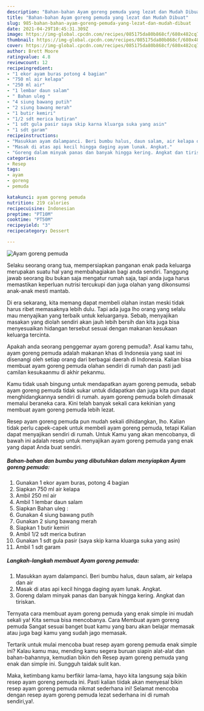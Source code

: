 ```yaml
---
description: "Bahan-bahan Ayam goreng pemuda yang lezat dan Mudah Dibuat"
title: "Bahan-bahan Ayam goreng pemuda yang lezat dan Mudah Dibuat"
slug: 985-bahan-bahan-ayam-goreng-pemuda-yang-lezat-dan-mudah-dibuat
date: 2021-04-29T10:45:31.309Z
image: https://img-global.cpcdn.com/recipes/085175da80b868cf/680x482cq70/ayam-goreng-pemuda-foto-resep-utama.jpg
thumbnail: https://img-global.cpcdn.com/recipes/085175da80b868cf/680x482cq70/ayam-goreng-pemuda-foto-resep-utama.jpg
cover: https://img-global.cpcdn.com/recipes/085175da80b868cf/680x482cq70/ayam-goreng-pemuda-foto-resep-utama.jpg
author: Brett Moore
ratingvalue: 4.8
reviewcount: 12
recipeingredient:
- "1 ekor ayam buras potong 4 bagian"
- "750 ml air kelapa"
- "250 ml air"
- "1 lembar daun salam"
- " Bahan uleg "
- "4 siung bawang putih"
- "2 siung bawang merah"
- "1 butir kemiri"
- "1/2 sdt merica butiran"
- "1 sdt gula pasir saya skip karna kluarga suka yang asin"
- "1 sdt garam"
recipeinstructions:
- "Masukkan ayam dalampanci. Beri bumbu halus, daun salam, air kelapa dan air"
- "Masak di atas api kecil hingga daging ayam lunak. Angkat."
- "Goreng dalam minyak panas dan banyak hingga kering. Angkat dan tiriskan."
categories:
- Resep
tags:
- ayam
- goreng
- pemuda

katakunci: ayam goreng pemuda 
nutrition: 219 calories
recipecuisine: Indonesian
preptime: "PT10M"
cooktime: "PT50M"
recipeyield: "3"
recipecategory: Dessert

---
```



![Ayam goreng pemuda](https://img-global.cpcdn.com/recipes/085175da80b868cf/680x482cq70/ayam-goreng-pemuda-foto-resep-utama.jpg)

Selaku seorang orang tua, mempersiapkan panganan enak pada keluarga merupakan suatu hal yang membahagiakan bagi anda sendiri. Tanggung jawab seorang ibu bukan saja mengatur rumah saja, tapi anda juga harus memastikan keperluan nutrisi tercukupi dan juga olahan yang dikonsumsi anak-anak mesti mantab.

Di era  sekarang, kita memang dapat membeli olahan instan meski tidak harus ribet memasaknya lebih dulu. Tapi ada juga lho orang yang selalu mau menyajikan yang terbaik untuk keluarganya. Sebab, menyajikan masakan yang diolah sendiri akan jauh lebih bersih dan kita juga bisa menyesuaikan hidangan tersebut sesuai dengan makanan kesukaan keluarga tercinta. 



Apakah anda seorang penggemar ayam goreng pemuda?. Asal kamu tahu, ayam goreng pemuda adalah makanan khas di Indonesia yang saat ini disenangi oleh setiap orang dari berbagai daerah di Indonesia. Kalian bisa membuat ayam goreng pemuda olahan sendiri di rumah dan pasti jadi camilan kesukaanmu di akhir pekanmu.

Kamu tidak usah bingung untuk mendapatkan ayam goreng pemuda, sebab ayam goreng pemuda tidak sukar untuk didapatkan dan juga kita pun dapat menghidangkannya sendiri di rumah. ayam goreng pemuda boleh dimasak memalui beraneka cara. Kini telah banyak sekali cara kekinian yang membuat ayam goreng pemuda lebih lezat.

Resep ayam goreng pemuda pun mudah sekali dihidangkan, lho. Kalian tidak perlu capek-capek untuk membeli ayam goreng pemuda, tetapi Kalian dapat menyajikan sendiri di rumah. Untuk Kamu yang akan mencobanya, di bawah ini adalah resep untuk menyajikan ayam goreng pemuda yang enak yang dapat Anda buat sendiri.

<!--inarticleads1-->

##### Bahan-bahan dan bumbu yang dibutuhkan dalam menyiapkan Ayam goreng pemuda:

1. Gunakan 1 ekor ayam buras, potong 4 bagian
1. Siapkan 750 ml air kelapa
1. Ambil 250 ml air
1. Ambil 1 lembar daun salam
1. Siapkan  Bahan uleg :
1. Gunakan 4 siung bawang putih
1. Gunakan 2 siung bawang merah
1. Siapkan 1 butir kemiri
1. Ambil 1/2 sdt merica butiran
1. Gunakan 1 sdt gula pasir (saya skip karna kluarga suka yang asin)
1. Ambil 1 sdt garam




<!--inarticleads2-->

##### Langkah-langkah membuat Ayam goreng pemuda:

1. Masukkan ayam dalampanci. Beri bumbu halus, daun salam, air kelapa dan air
1. Masak di atas api kecil hingga daging ayam lunak. Angkat.
1. Goreng dalam minyak panas dan banyak hingga kering. Angkat dan tiriskan.




Ternyata cara membuat ayam goreng pemuda yang enak simple ini mudah sekali ya! Kita semua bisa mencobanya. Cara Membuat ayam goreng pemuda Sangat sesuai banget buat kamu yang baru akan belajar memasak atau juga bagi kamu yang sudah jago memasak.

Tertarik untuk mulai mencoba buat resep ayam goreng pemuda enak simple ini? Kalau kamu mau, mending kamu segera buruan siapin alat-alat dan bahan-bahannya, kemudian bikin deh Resep ayam goreng pemuda yang enak dan simple ini. Sungguh taidak sulit kan. 

Maka, ketimbang kamu berfikir lama-lama, hayo kita langsung saja bikin resep ayam goreng pemuda ini. Pasti kalian tiidak akan menyesal bikin resep ayam goreng pemuda nikmat sederhana ini! Selamat mencoba dengan resep ayam goreng pemuda lezat sederhana ini di rumah sendiri,ya!.

